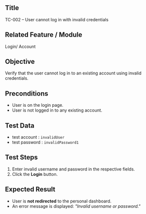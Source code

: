 ## Title
TC-002 – User cannot log in with invalid credentials

## Related Feature / Module
Login/ Account

## Objective
Verify that the user cannot log in to an existing account using invalid credentials.

## Preconditions
- User is on the login page.
- User is not logged in to any existing account.

## Test Data
- test account : `invalidUser`
- test password : `invalidPassword1`

## Test Steps
1. Enter invalid username and password in the respective fields.  
2. Click the **Login** button. 


## Expected Result
- User is **not redirected** to the personal dashboard.  
- An error message is displayed: *"Invalid username or password."*
